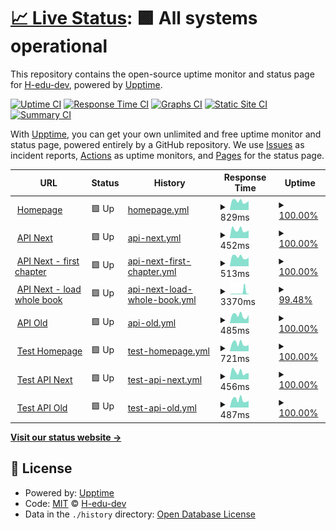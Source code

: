 # [📈 Live Status](https://H-edu-dev.github.io/upptime): <!--live status--> **🟩 All systems operational**

This repository contains the open-source uptime monitor and status page for [H-edu-dev](https://H-edu-dev.github.io/upptime), powered by [Upptime](https://github.com/upptime/upptime).

[![Uptime CI](https://github.com/H-edu-dev/upptime/workflows/Uptime%20CI/badge.svg)](https://github.com/H-edu-dev/upptime/actions?query=workflow%3A%22Uptime+CI%22)
[![Response Time CI](https://github.com/H-edu-dev/upptime/workflows/Response%20Time%20CI/badge.svg)](https://github.com/H-edu-dev/upptime/actions?query=workflow%3A%22Response+Time+CI%22)
[![Graphs CI](https://github.com/H-edu-dev/upptime/workflows/Graphs%20CI/badge.svg)](https://github.com/H-edu-dev/upptime/actions?query=workflow%3A%22Graphs+CI%22)
[![Static Site CI](https://github.com/H-edu-dev/upptime/workflows/Static%20Site%20CI/badge.svg)](https://github.com/H-edu-dev/upptime/actions?query=workflow%3A%22Static+Site+CI%22)
[![Summary CI](https://github.com/H-edu-dev/upptime/workflows/Summary%20CI/badge.svg)](https://github.com/H-edu-dev/upptime/actions?query=workflow%3A%22Summary+CI%22)

With [Upptime](https://upptime.js.org), you can get your own unlimited and free uptime monitor and status page, powered entirely by a GitHub repository. We use [Issues](https://github.com/H-edu-dev/upptime/issues) as incident reports, [Actions](https://github.com/H-edu-dev/upptime/actions) as uptime monitors, and [Pages](https://H-edu-dev.github.io/upptime) for the status page.

<!--start: status pages-->
<!-- This summary is generated by Upptime (https://github.com/upptime/upptime) -->
<!-- Do not edit this manually, your changes will be overwritten -->
<!-- prettier-ignore -->
| URL | Status | History | Response Time | Uptime |
| --- | ------ | ------- | ------------- | ------ |
| <img alt="" src="https://icons.duckduckgo.com/ip3/h-edu.cz.ico" height="13"> [Homepage](https://h-edu.cz) | 🟩 Up | [homepage.yml](https://github.com/H-edu-dev/upptime/commits/HEAD/history/homepage.yml) | <details><summary><img alt="Response time graph" src="./graphs/homepage/response-time-week.png" height="20"> 829ms</summary><br><a href="https://H-edu-dev.github.io/upptime/history/homepage"><img alt="Response time 841" src="https://img.shields.io/endpoint?url=https%3A%2F%2Fraw.githubusercontent.com%2FH-edu-dev%2Fupptime%2FHEAD%2Fapi%2Fhomepage%2Fresponse-time.json"></a><br><a href="https://H-edu-dev.github.io/upptime/history/homepage"><img alt="24-hour response time 833" src="https://img.shields.io/endpoint?url=https%3A%2F%2Fraw.githubusercontent.com%2FH-edu-dev%2Fupptime%2FHEAD%2Fapi%2Fhomepage%2Fresponse-time-day.json"></a><br><a href="https://H-edu-dev.github.io/upptime/history/homepage"><img alt="7-day response time 829" src="https://img.shields.io/endpoint?url=https%3A%2F%2Fraw.githubusercontent.com%2FH-edu-dev%2Fupptime%2FHEAD%2Fapi%2Fhomepage%2Fresponse-time-week.json"></a><br><a href="https://H-edu-dev.github.io/upptime/history/homepage"><img alt="30-day response time 805" src="https://img.shields.io/endpoint?url=https%3A%2F%2Fraw.githubusercontent.com%2FH-edu-dev%2Fupptime%2FHEAD%2Fapi%2Fhomepage%2Fresponse-time-month.json"></a><br><a href="https://H-edu-dev.github.io/upptime/history/homepage"><img alt="1-year response time 857" src="https://img.shields.io/endpoint?url=https%3A%2F%2Fraw.githubusercontent.com%2FH-edu-dev%2Fupptime%2FHEAD%2Fapi%2Fhomepage%2Fresponse-time-year.json"></a></details> | <details><summary><a href="https://H-edu-dev.github.io/upptime/history/homepage">100.00%</a></summary><a href="https://H-edu-dev.github.io/upptime/history/homepage"><img alt="All-time uptime 99.97%" src="https://img.shields.io/endpoint?url=https%3A%2F%2Fraw.githubusercontent.com%2FH-edu-dev%2Fupptime%2FHEAD%2Fapi%2Fhomepage%2Fuptime.json"></a><br><a href="https://H-edu-dev.github.io/upptime/history/homepage"><img alt="24-hour uptime 100.00%" src="https://img.shields.io/endpoint?url=https%3A%2F%2Fraw.githubusercontent.com%2FH-edu-dev%2Fupptime%2FHEAD%2Fapi%2Fhomepage%2Fuptime-day.json"></a><br><a href="https://H-edu-dev.github.io/upptime/history/homepage"><img alt="7-day uptime 100.00%" src="https://img.shields.io/endpoint?url=https%3A%2F%2Fraw.githubusercontent.com%2FH-edu-dev%2Fupptime%2FHEAD%2Fapi%2Fhomepage%2Fuptime-week.json"></a><br><a href="https://H-edu-dev.github.io/upptime/history/homepage"><img alt="30-day uptime 100.00%" src="https://img.shields.io/endpoint?url=https%3A%2F%2Fraw.githubusercontent.com%2FH-edu-dev%2Fupptime%2FHEAD%2Fapi%2Fhomepage%2Fuptime-month.json"></a><br><a href="https://H-edu-dev.github.io/upptime/history/homepage"><img alt="1-year uptime 99.97%" src="https://img.shields.io/endpoint?url=https%3A%2F%2Fraw.githubusercontent.com%2FH-edu-dev%2Fupptime%2FHEAD%2Fapi%2Fhomepage%2Fuptime-year.json"></a></details>
| <img alt="" src="https://icons.duckduckgo.com/ip3/api-next.h-edu.cz.ico" height="13"> [API Next](https://api-next.h-edu.cz/content.api/health) | 🟩 Up | [api-next.yml](https://github.com/H-edu-dev/upptime/commits/HEAD/history/api-next.yml) | <details><summary><img alt="Response time graph" src="./graphs/api-next/response-time-week.png" height="20"> 452ms</summary><br><a href="https://H-edu-dev.github.io/upptime/history/api-next"><img alt="Response time 550" src="https://img.shields.io/endpoint?url=https%3A%2F%2Fraw.githubusercontent.com%2FH-edu-dev%2Fupptime%2FHEAD%2Fapi%2Fapi-next%2Fresponse-time.json"></a><br><a href="https://H-edu-dev.github.io/upptime/history/api-next"><img alt="24-hour response time 418" src="https://img.shields.io/endpoint?url=https%3A%2F%2Fraw.githubusercontent.com%2FH-edu-dev%2Fupptime%2FHEAD%2Fapi%2Fapi-next%2Fresponse-time-day.json"></a><br><a href="https://H-edu-dev.github.io/upptime/history/api-next"><img alt="7-day response time 452" src="https://img.shields.io/endpoint?url=https%3A%2F%2Fraw.githubusercontent.com%2FH-edu-dev%2Fupptime%2FHEAD%2Fapi%2Fapi-next%2Fresponse-time-week.json"></a><br><a href="https://H-edu-dev.github.io/upptime/history/api-next"><img alt="30-day response time 472" src="https://img.shields.io/endpoint?url=https%3A%2F%2Fraw.githubusercontent.com%2FH-edu-dev%2Fupptime%2FHEAD%2Fapi%2Fapi-next%2Fresponse-time-month.json"></a><br><a href="https://H-edu-dev.github.io/upptime/history/api-next"><img alt="1-year response time 552" src="https://img.shields.io/endpoint?url=https%3A%2F%2Fraw.githubusercontent.com%2FH-edu-dev%2Fupptime%2FHEAD%2Fapi%2Fapi-next%2Fresponse-time-year.json"></a></details> | <details><summary><a href="https://H-edu-dev.github.io/upptime/history/api-next">100.00%</a></summary><a href="https://H-edu-dev.github.io/upptime/history/api-next"><img alt="All-time uptime 98.40%" src="https://img.shields.io/endpoint?url=https%3A%2F%2Fraw.githubusercontent.com%2FH-edu-dev%2Fupptime%2FHEAD%2Fapi%2Fapi-next%2Fuptime.json"></a><br><a href="https://H-edu-dev.github.io/upptime/history/api-next"><img alt="24-hour uptime 100.00%" src="https://img.shields.io/endpoint?url=https%3A%2F%2Fraw.githubusercontent.com%2FH-edu-dev%2Fupptime%2FHEAD%2Fapi%2Fapi-next%2Fuptime-day.json"></a><br><a href="https://H-edu-dev.github.io/upptime/history/api-next"><img alt="7-day uptime 100.00%" src="https://img.shields.io/endpoint?url=https%3A%2F%2Fraw.githubusercontent.com%2FH-edu-dev%2Fupptime%2FHEAD%2Fapi%2Fapi-next%2Fuptime-week.json"></a><br><a href="https://H-edu-dev.github.io/upptime/history/api-next"><img alt="30-day uptime 100.00%" src="https://img.shields.io/endpoint?url=https%3A%2F%2Fraw.githubusercontent.com%2FH-edu-dev%2Fupptime%2FHEAD%2Fapi%2Fapi-next%2Fuptime-month.json"></a><br><a href="https://H-edu-dev.github.io/upptime/history/api-next"><img alt="1-year uptime 97.98%" src="https://img.shields.io/endpoint?url=https%3A%2F%2Fraw.githubusercontent.com%2FH-edu-dev%2Fupptime%2FHEAD%2Fapi%2Fapi-next%2Fuptime-year.json"></a></details>
| <img alt="" src="https://icons.duckduckgo.com/ip3/h-edu.cz.ico" height="13"> [API Next - first chapter](https://h-edu.cz/content.api/book/book-a?includeChapterContentParts) | 🟩 Up | [api-next-first-chapter.yml](https://github.com/H-edu-dev/upptime/commits/HEAD/history/api-next-first-chapter.yml) | <details><summary><img alt="Response time graph" src="./graphs/api-next-first-chapter/response-time-week.png" height="20"> 513ms</summary><br><a href="https://H-edu-dev.github.io/upptime/history/api-next-first-chapter"><img alt="Response time 578" src="https://img.shields.io/endpoint?url=https%3A%2F%2Fraw.githubusercontent.com%2FH-edu-dev%2Fupptime%2FHEAD%2Fapi%2Fapi-next-first-chapter%2Fresponse-time.json"></a><br><a href="https://H-edu-dev.github.io/upptime/history/api-next-first-chapter"><img alt="24-hour response time 464" src="https://img.shields.io/endpoint?url=https%3A%2F%2Fraw.githubusercontent.com%2FH-edu-dev%2Fupptime%2FHEAD%2Fapi%2Fapi-next-first-chapter%2Fresponse-time-day.json"></a><br><a href="https://H-edu-dev.github.io/upptime/history/api-next-first-chapter"><img alt="7-day response time 513" src="https://img.shields.io/endpoint?url=https%3A%2F%2Fraw.githubusercontent.com%2FH-edu-dev%2Fupptime%2FHEAD%2Fapi%2Fapi-next-first-chapter%2Fresponse-time-week.json"></a><br><a href="https://H-edu-dev.github.io/upptime/history/api-next-first-chapter"><img alt="30-day response time 516" src="https://img.shields.io/endpoint?url=https%3A%2F%2Fraw.githubusercontent.com%2FH-edu-dev%2Fupptime%2FHEAD%2Fapi%2Fapi-next-first-chapter%2Fresponse-time-month.json"></a><br><a href="https://H-edu-dev.github.io/upptime/history/api-next-first-chapter"><img alt="1-year response time 608" src="https://img.shields.io/endpoint?url=https%3A%2F%2Fraw.githubusercontent.com%2FH-edu-dev%2Fupptime%2FHEAD%2Fapi%2Fapi-next-first-chapter%2Fresponse-time-year.json"></a></details> | <details><summary><a href="https://H-edu-dev.github.io/upptime/history/api-next-first-chapter">100.00%</a></summary><a href="https://H-edu-dev.github.io/upptime/history/api-next-first-chapter"><img alt="All-time uptime 99.98%" src="https://img.shields.io/endpoint?url=https%3A%2F%2Fraw.githubusercontent.com%2FH-edu-dev%2Fupptime%2FHEAD%2Fapi%2Fapi-next-first-chapter%2Fuptime.json"></a><br><a href="https://H-edu-dev.github.io/upptime/history/api-next-first-chapter"><img alt="24-hour uptime 100.00%" src="https://img.shields.io/endpoint?url=https%3A%2F%2Fraw.githubusercontent.com%2FH-edu-dev%2Fupptime%2FHEAD%2Fapi%2Fapi-next-first-chapter%2Fuptime-day.json"></a><br><a href="https://H-edu-dev.github.io/upptime/history/api-next-first-chapter"><img alt="7-day uptime 100.00%" src="https://img.shields.io/endpoint?url=https%3A%2F%2Fraw.githubusercontent.com%2FH-edu-dev%2Fupptime%2FHEAD%2Fapi%2Fapi-next-first-chapter%2Fuptime-week.json"></a><br><a href="https://H-edu-dev.github.io/upptime/history/api-next-first-chapter"><img alt="30-day uptime 100.00%" src="https://img.shields.io/endpoint?url=https%3A%2F%2Fraw.githubusercontent.com%2FH-edu-dev%2Fupptime%2FHEAD%2Fapi%2Fapi-next-first-chapter%2Fuptime-month.json"></a><br><a href="https://H-edu-dev.github.io/upptime/history/api-next-first-chapter"><img alt="1-year uptime 99.98%" src="https://img.shields.io/endpoint?url=https%3A%2F%2Fraw.githubusercontent.com%2FH-edu-dev%2Fupptime%2FHEAD%2Fapi%2Fapi-next-first-chapter%2Fuptime-year.json"></a></details>
| <img alt="" src="https://icons.duckduckgo.com/ip3/h-edu.cz.ico" height="13"> [API Next - load whole book](https://h-edu.cz/content.api/book/book-a/chaptersContent) | 🟩 Up | [api-next-load-whole-book.yml](https://github.com/H-edu-dev/upptime/commits/HEAD/history/api-next-load-whole-book.yml) | <details><summary><img alt="Response time graph" src="./graphs/api-next-load-whole-book/response-time-week.png" height="20"> 3370ms</summary><br><a href="https://H-edu-dev.github.io/upptime/history/api-next-load-whole-book"><img alt="Response time 1843" src="https://img.shields.io/endpoint?url=https%3A%2F%2Fraw.githubusercontent.com%2FH-edu-dev%2Fupptime%2FHEAD%2Fapi%2Fapi-next-load-whole-book%2Fresponse-time.json"></a><br><a href="https://H-edu-dev.github.io/upptime/history/api-next-load-whole-book"><img alt="24-hour response time 2739" src="https://img.shields.io/endpoint?url=https%3A%2F%2Fraw.githubusercontent.com%2FH-edu-dev%2Fupptime%2FHEAD%2Fapi%2Fapi-next-load-whole-book%2Fresponse-time-day.json"></a><br><a href="https://H-edu-dev.github.io/upptime/history/api-next-load-whole-book"><img alt="7-day response time 3370" src="https://img.shields.io/endpoint?url=https%3A%2F%2Fraw.githubusercontent.com%2FH-edu-dev%2Fupptime%2FHEAD%2Fapi%2Fapi-next-load-whole-book%2Fresponse-time-week.json"></a><br><a href="https://H-edu-dev.github.io/upptime/history/api-next-load-whole-book"><img alt="30-day response time 3267" src="https://img.shields.io/endpoint?url=https%3A%2F%2Fraw.githubusercontent.com%2FH-edu-dev%2Fupptime%2FHEAD%2Fapi%2Fapi-next-load-whole-book%2Fresponse-time-month.json"></a><br><a href="https://H-edu-dev.github.io/upptime/history/api-next-load-whole-book"><img alt="1-year response time 2023" src="https://img.shields.io/endpoint?url=https%3A%2F%2Fraw.githubusercontent.com%2FH-edu-dev%2Fupptime%2FHEAD%2Fapi%2Fapi-next-load-whole-book%2Fresponse-time-year.json"></a></details> | <details><summary><a href="https://H-edu-dev.github.io/upptime/history/api-next-load-whole-book">99.48%</a></summary><a href="https://H-edu-dev.github.io/upptime/history/api-next-load-whole-book"><img alt="All-time uptime 99.94%" src="https://img.shields.io/endpoint?url=https%3A%2F%2Fraw.githubusercontent.com%2FH-edu-dev%2Fupptime%2FHEAD%2Fapi%2Fapi-next-load-whole-book%2Fuptime.json"></a><br><a href="https://H-edu-dev.github.io/upptime/history/api-next-load-whole-book"><img alt="24-hour uptime 97.36%" src="https://img.shields.io/endpoint?url=https%3A%2F%2Fraw.githubusercontent.com%2FH-edu-dev%2Fupptime%2FHEAD%2Fapi%2Fapi-next-load-whole-book%2Fuptime-day.json"></a><br><a href="https://H-edu-dev.github.io/upptime/history/api-next-load-whole-book"><img alt="7-day uptime 99.48%" src="https://img.shields.io/endpoint?url=https%3A%2F%2Fraw.githubusercontent.com%2FH-edu-dev%2Fupptime%2FHEAD%2Fapi%2Fapi-next-load-whole-book%2Fuptime-week.json"></a><br><a href="https://H-edu-dev.github.io/upptime/history/api-next-load-whole-book"><img alt="30-day uptime 99.76%" src="https://img.shields.io/endpoint?url=https%3A%2F%2Fraw.githubusercontent.com%2FH-edu-dev%2Fupptime%2FHEAD%2Fapi%2Fapi-next-load-whole-book%2Fuptime-month.json"></a><br><a href="https://H-edu-dev.github.io/upptime/history/api-next-load-whole-book"><img alt="1-year uptime 99.93%" src="https://img.shields.io/endpoint?url=https%3A%2F%2Fraw.githubusercontent.com%2FH-edu-dev%2Fupptime%2FHEAD%2Fapi%2Fapi-next-load-whole-book%2Fuptime-year.json"></a></details>
| <img alt="" src="https://icons.duckduckgo.com/ip3/api2.h-edu.cz.ico" height="13"> [API Old](https://api2.h-edu.cz) | 🟩 Up | [api-old.yml](https://github.com/H-edu-dev/upptime/commits/HEAD/history/api-old.yml) | <details><summary><img alt="Response time graph" src="./graphs/api-old/response-time-week.png" height="20"> 485ms</summary><br><a href="https://H-edu-dev.github.io/upptime/history/api-old"><img alt="Response time 537" src="https://img.shields.io/endpoint?url=https%3A%2F%2Fraw.githubusercontent.com%2FH-edu-dev%2Fupptime%2FHEAD%2Fapi%2Fapi-old%2Fresponse-time.json"></a><br><a href="https://H-edu-dev.github.io/upptime/history/api-old"><img alt="24-hour response time 511" src="https://img.shields.io/endpoint?url=https%3A%2F%2Fraw.githubusercontent.com%2FH-edu-dev%2Fupptime%2FHEAD%2Fapi%2Fapi-old%2Fresponse-time-day.json"></a><br><a href="https://H-edu-dev.github.io/upptime/history/api-old"><img alt="7-day response time 485" src="https://img.shields.io/endpoint?url=https%3A%2F%2Fraw.githubusercontent.com%2FH-edu-dev%2Fupptime%2FHEAD%2Fapi%2Fapi-old%2Fresponse-time-week.json"></a><br><a href="https://H-edu-dev.github.io/upptime/history/api-old"><img alt="30-day response time 490" src="https://img.shields.io/endpoint?url=https%3A%2F%2Fraw.githubusercontent.com%2FH-edu-dev%2Fupptime%2FHEAD%2Fapi%2Fapi-old%2Fresponse-time-month.json"></a><br><a href="https://H-edu-dev.github.io/upptime/history/api-old"><img alt="1-year response time 546" src="https://img.shields.io/endpoint?url=https%3A%2F%2Fraw.githubusercontent.com%2FH-edu-dev%2Fupptime%2FHEAD%2Fapi%2Fapi-old%2Fresponse-time-year.json"></a></details> | <details><summary><a href="https://H-edu-dev.github.io/upptime/history/api-old">100.00%</a></summary><a href="https://H-edu-dev.github.io/upptime/history/api-old"><img alt="All-time uptime 99.99%" src="https://img.shields.io/endpoint?url=https%3A%2F%2Fraw.githubusercontent.com%2FH-edu-dev%2Fupptime%2FHEAD%2Fapi%2Fapi-old%2Fuptime.json"></a><br><a href="https://H-edu-dev.github.io/upptime/history/api-old"><img alt="24-hour uptime 100.00%" src="https://img.shields.io/endpoint?url=https%3A%2F%2Fraw.githubusercontent.com%2FH-edu-dev%2Fupptime%2FHEAD%2Fapi%2Fapi-old%2Fuptime-day.json"></a><br><a href="https://H-edu-dev.github.io/upptime/history/api-old"><img alt="7-day uptime 100.00%" src="https://img.shields.io/endpoint?url=https%3A%2F%2Fraw.githubusercontent.com%2FH-edu-dev%2Fupptime%2FHEAD%2Fapi%2Fapi-old%2Fuptime-week.json"></a><br><a href="https://H-edu-dev.github.io/upptime/history/api-old"><img alt="30-day uptime 100.00%" src="https://img.shields.io/endpoint?url=https%3A%2F%2Fraw.githubusercontent.com%2FH-edu-dev%2Fupptime%2FHEAD%2Fapi%2Fapi-old%2Fuptime-month.json"></a><br><a href="https://H-edu-dev.github.io/upptime/history/api-old"><img alt="1-year uptime 99.99%" src="https://img.shields.io/endpoint?url=https%3A%2F%2Fraw.githubusercontent.com%2FH-edu-dev%2Fupptime%2FHEAD%2Fapi%2Fapi-old%2Fuptime-year.json"></a></details>
| <img alt="" src="https://icons.duckduckgo.com/ip3/test.h-edu.cz.ico" height="13"> [Test Homepage](https://test.h-edu.cz) | 🟩 Up | [test-homepage.yml](https://github.com/H-edu-dev/upptime/commits/HEAD/history/test-homepage.yml) | <details><summary><img alt="Response time graph" src="./graphs/test-homepage/response-time-week.png" height="20"> 721ms</summary><br><a href="https://H-edu-dev.github.io/upptime/history/test-homepage"><img alt="Response time 594" src="https://img.shields.io/endpoint?url=https%3A%2F%2Fraw.githubusercontent.com%2FH-edu-dev%2Fupptime%2FHEAD%2Fapi%2Ftest-homepage%2Fresponse-time.json"></a><br><a href="https://H-edu-dev.github.io/upptime/history/test-homepage"><img alt="24-hour response time 587" src="https://img.shields.io/endpoint?url=https%3A%2F%2Fraw.githubusercontent.com%2FH-edu-dev%2Fupptime%2FHEAD%2Fapi%2Ftest-homepage%2Fresponse-time-day.json"></a><br><a href="https://H-edu-dev.github.io/upptime/history/test-homepage"><img alt="7-day response time 721" src="https://img.shields.io/endpoint?url=https%3A%2F%2Fraw.githubusercontent.com%2FH-edu-dev%2Fupptime%2FHEAD%2Fapi%2Ftest-homepage%2Fresponse-time-week.json"></a><br><a href="https://H-edu-dev.github.io/upptime/history/test-homepage"><img alt="30-day response time 682" src="https://img.shields.io/endpoint?url=https%3A%2F%2Fraw.githubusercontent.com%2FH-edu-dev%2Fupptime%2FHEAD%2Fapi%2Ftest-homepage%2Fresponse-time-month.json"></a><br><a href="https://H-edu-dev.github.io/upptime/history/test-homepage"><img alt="1-year response time 611" src="https://img.shields.io/endpoint?url=https%3A%2F%2Fraw.githubusercontent.com%2FH-edu-dev%2Fupptime%2FHEAD%2Fapi%2Ftest-homepage%2Fresponse-time-year.json"></a></details> | <details><summary><a href="https://H-edu-dev.github.io/upptime/history/test-homepage">100.00%</a></summary><a href="https://H-edu-dev.github.io/upptime/history/test-homepage"><img alt="All-time uptime 93.91%" src="https://img.shields.io/endpoint?url=https%3A%2F%2Fraw.githubusercontent.com%2FH-edu-dev%2Fupptime%2FHEAD%2Fapi%2Ftest-homepage%2Fuptime.json"></a><br><a href="https://H-edu-dev.github.io/upptime/history/test-homepage"><img alt="24-hour uptime 100.00%" src="https://img.shields.io/endpoint?url=https%3A%2F%2Fraw.githubusercontent.com%2FH-edu-dev%2Fupptime%2FHEAD%2Fapi%2Ftest-homepage%2Fuptime-day.json"></a><br><a href="https://H-edu-dev.github.io/upptime/history/test-homepage"><img alt="7-day uptime 100.00%" src="https://img.shields.io/endpoint?url=https%3A%2F%2Fraw.githubusercontent.com%2FH-edu-dev%2Fupptime%2FHEAD%2Fapi%2Ftest-homepage%2Fuptime-week.json"></a><br><a href="https://H-edu-dev.github.io/upptime/history/test-homepage"><img alt="30-day uptime 75.53%" src="https://img.shields.io/endpoint?url=https%3A%2F%2Fraw.githubusercontent.com%2FH-edu-dev%2Fupptime%2FHEAD%2Fapi%2Ftest-homepage%2Fuptime-month.json"></a><br><a href="https://H-edu-dev.github.io/upptime/history/test-homepage"><img alt="1-year uptime 92.32%" src="https://img.shields.io/endpoint?url=https%3A%2F%2Fraw.githubusercontent.com%2FH-edu-dev%2Fupptime%2FHEAD%2Fapi%2Ftest-homepage%2Fuptime-year.json"></a></details>
| <img alt="" src="https://icons.duckduckgo.com/ip3/api-next-test.h-edu.cz.ico" height="13"> [Test API Next](https://api-next-test.h-edu.cz/content.api/health) | 🟩 Up | [test-api-next.yml](https://github.com/H-edu-dev/upptime/commits/HEAD/history/test-api-next.yml) | <details><summary><img alt="Response time graph" src="./graphs/test-api-next/response-time-week.png" height="20"> 456ms</summary><br><a href="https://H-edu-dev.github.io/upptime/history/test-api-next"><img alt="Response time 477" src="https://img.shields.io/endpoint?url=https%3A%2F%2Fraw.githubusercontent.com%2FH-edu-dev%2Fupptime%2FHEAD%2Fapi%2Ftest-api-next%2Fresponse-time.json"></a><br><a href="https://H-edu-dev.github.io/upptime/history/test-api-next"><img alt="24-hour response time 392" src="https://img.shields.io/endpoint?url=https%3A%2F%2Fraw.githubusercontent.com%2FH-edu-dev%2Fupptime%2FHEAD%2Fapi%2Ftest-api-next%2Fresponse-time-day.json"></a><br><a href="https://H-edu-dev.github.io/upptime/history/test-api-next"><img alt="7-day response time 456" src="https://img.shields.io/endpoint?url=https%3A%2F%2Fraw.githubusercontent.com%2FH-edu-dev%2Fupptime%2FHEAD%2Fapi%2Ftest-api-next%2Fresponse-time-week.json"></a><br><a href="https://H-edu-dev.github.io/upptime/history/test-api-next"><img alt="30-day response time 444" src="https://img.shields.io/endpoint?url=https%3A%2F%2Fraw.githubusercontent.com%2FH-edu-dev%2Fupptime%2FHEAD%2Fapi%2Ftest-api-next%2Fresponse-time-month.json"></a><br><a href="https://H-edu-dev.github.io/upptime/history/test-api-next"><img alt="1-year response time 480" src="https://img.shields.io/endpoint?url=https%3A%2F%2Fraw.githubusercontent.com%2FH-edu-dev%2Fupptime%2FHEAD%2Fapi%2Ftest-api-next%2Fresponse-time-year.json"></a></details> | <details><summary><a href="https://H-edu-dev.github.io/upptime/history/test-api-next">100.00%</a></summary><a href="https://H-edu-dev.github.io/upptime/history/test-api-next"><img alt="All-time uptime 95.61%" src="https://img.shields.io/endpoint?url=https%3A%2F%2Fraw.githubusercontent.com%2FH-edu-dev%2Fupptime%2FHEAD%2Fapi%2Ftest-api-next%2Fuptime.json"></a><br><a href="https://H-edu-dev.github.io/upptime/history/test-api-next"><img alt="24-hour uptime 100.00%" src="https://img.shields.io/endpoint?url=https%3A%2F%2Fraw.githubusercontent.com%2FH-edu-dev%2Fupptime%2FHEAD%2Fapi%2Ftest-api-next%2Fuptime-day.json"></a><br><a href="https://H-edu-dev.github.io/upptime/history/test-api-next"><img alt="7-day uptime 100.00%" src="https://img.shields.io/endpoint?url=https%3A%2F%2Fraw.githubusercontent.com%2FH-edu-dev%2Fupptime%2FHEAD%2Fapi%2Ftest-api-next%2Fuptime-week.json"></a><br><a href="https://H-edu-dev.github.io/upptime/history/test-api-next"><img alt="30-day uptime 100.00%" src="https://img.shields.io/endpoint?url=https%3A%2F%2Fraw.githubusercontent.com%2FH-edu-dev%2Fupptime%2FHEAD%2Fapi%2Ftest-api-next%2Fuptime-month.json"></a><br><a href="https://H-edu-dev.github.io/upptime/history/test-api-next"><img alt="1-year uptime 94.48%" src="https://img.shields.io/endpoint?url=https%3A%2F%2Fraw.githubusercontent.com%2FH-edu-dev%2Fupptime%2FHEAD%2Fapi%2Ftest-api-next%2Fuptime-year.json"></a></details>
| <img alt="" src="https://icons.duckduckgo.com/ip3/api2-test.h-edu.cz.ico" height="13"> [Test API Old](https://api2-test.h-edu.cz) | 🟩 Up | [test-api-old.yml](https://github.com/H-edu-dev/upptime/commits/HEAD/history/test-api-old.yml) | <details><summary><img alt="Response time graph" src="./graphs/test-api-old/response-time-week.png" height="20"> 487ms</summary><br><a href="https://H-edu-dev.github.io/upptime/history/test-api-old"><img alt="Response time 457" src="https://img.shields.io/endpoint?url=https%3A%2F%2Fraw.githubusercontent.com%2FH-edu-dev%2Fupptime%2FHEAD%2Fapi%2Ftest-api-old%2Fresponse-time.json"></a><br><a href="https://H-edu-dev.github.io/upptime/history/test-api-old"><img alt="24-hour response time 417" src="https://img.shields.io/endpoint?url=https%3A%2F%2Fraw.githubusercontent.com%2FH-edu-dev%2Fupptime%2FHEAD%2Fapi%2Ftest-api-old%2Fresponse-time-day.json"></a><br><a href="https://H-edu-dev.github.io/upptime/history/test-api-old"><img alt="7-day response time 487" src="https://img.shields.io/endpoint?url=https%3A%2F%2Fraw.githubusercontent.com%2FH-edu-dev%2Fupptime%2FHEAD%2Fapi%2Ftest-api-old%2Fresponse-time-week.json"></a><br><a href="https://H-edu-dev.github.io/upptime/history/test-api-old"><img alt="30-day response time 447" src="https://img.shields.io/endpoint?url=https%3A%2F%2Fraw.githubusercontent.com%2FH-edu-dev%2Fupptime%2FHEAD%2Fapi%2Ftest-api-old%2Fresponse-time-month.json"></a><br><a href="https://H-edu-dev.github.io/upptime/history/test-api-old"><img alt="1-year response time 461" src="https://img.shields.io/endpoint?url=https%3A%2F%2Fraw.githubusercontent.com%2FH-edu-dev%2Fupptime%2FHEAD%2Fapi%2Ftest-api-old%2Fresponse-time-year.json"></a></details> | <details><summary><a href="https://H-edu-dev.github.io/upptime/history/test-api-old">100.00%</a></summary><a href="https://H-edu-dev.github.io/upptime/history/test-api-old"><img alt="All-time uptime 99.99%" src="https://img.shields.io/endpoint?url=https%3A%2F%2Fraw.githubusercontent.com%2FH-edu-dev%2Fupptime%2FHEAD%2Fapi%2Ftest-api-old%2Fuptime.json"></a><br><a href="https://H-edu-dev.github.io/upptime/history/test-api-old"><img alt="24-hour uptime 100.00%" src="https://img.shields.io/endpoint?url=https%3A%2F%2Fraw.githubusercontent.com%2FH-edu-dev%2Fupptime%2FHEAD%2Fapi%2Ftest-api-old%2Fuptime-day.json"></a><br><a href="https://H-edu-dev.github.io/upptime/history/test-api-old"><img alt="7-day uptime 100.00%" src="https://img.shields.io/endpoint?url=https%3A%2F%2Fraw.githubusercontent.com%2FH-edu-dev%2Fupptime%2FHEAD%2Fapi%2Ftest-api-old%2Fuptime-week.json"></a><br><a href="https://H-edu-dev.github.io/upptime/history/test-api-old"><img alt="30-day uptime 100.00%" src="https://img.shields.io/endpoint?url=https%3A%2F%2Fraw.githubusercontent.com%2FH-edu-dev%2Fupptime%2FHEAD%2Fapi%2Ftest-api-old%2Fuptime-month.json"></a><br><a href="https://H-edu-dev.github.io/upptime/history/test-api-old"><img alt="1-year uptime 99.99%" src="https://img.shields.io/endpoint?url=https%3A%2F%2Fraw.githubusercontent.com%2FH-edu-dev%2Fupptime%2FHEAD%2Fapi%2Ftest-api-old%2Fuptime-year.json"></a></details>

<!--end: status pages-->

[**Visit our status website →**](https://H-edu-dev.github.io/upptime)

## 📄 License

- Powered by: [Upptime](https://github.com/upptime/upptime)
- Code: [MIT](./LICENSE) © [H-edu-dev](https://H-edu-dev.github.io/upptime)
- Data in the `./history` directory: [Open Database License](https://opendatacommons.org/licenses/odbl/1-0/)
